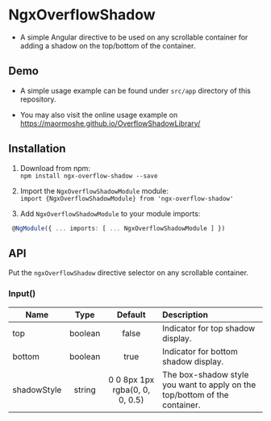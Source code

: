 # NgxOverflowShadow

- A simple Angular directive to be used on any scrollable container for adding a shadow on the top/bottom of the container.

## Demo

- A simple usage example can be found under `src/app` directory of this repository.

- You may also visit the online usage example on https://maormoshe.github.io/OverflowShadowLibrary/

## Installation

1. Download from npm:  
`npm install ngx-overflow-shadow --save`

2. Import the `NgxOverflowShadowModule` module:    
`import {NgxOverflowShadowModule} from 'ngx-overflow-shadow'`

3. Add `NgxOverflowShadowModule` to your module imports:  
```ts
 @NgModule({ ... imports: [ ... NgxOverflowShadowModule ] })
 ```

## API

Put the `ngxOverflowShadow` directive selector on any scrollable container.

### Input()

| Name           | Type       | Default                          | Description                                                               |
|----------------|:----------:|:--------------------------------:|:--------------------------------------------------------------------------|
| top            | boolean    | false                            | Indicator for top shadow display.                                         |
| bottom         | boolean    | true                             | Indicator for bottom shadow display.                                      |
| shadowStyle    | string     | 0 0 8px 1px rgba(0, 0, 0, 0.5)   | The box-shadow style you want to apply on the top/bottom of the container.|
